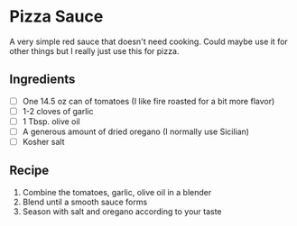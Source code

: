 # Pizza Sauce

A very simple red sauce that doesn't need cooking. Could maybe use it for other things but I really just use this for pizza.

## Ingredients

- [ ] One 14.5 oz can of tomatoes (I like fire roasted for a bit more flavor)
- [ ] 1-2 cloves of garlic
- [ ] 1 Tbsp. olive oil
- [ ] A generous amount of dried oregano (I normally use Sicilian)
- [ ] Kosher salt

## Recipe

1. Combine the tomatoes, garlic, olive oil in a blender
1. Blend until a smooth sauce forms
1. Season with salt and oregano according to your taste